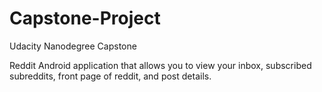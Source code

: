 # Capstone-Project
Udacity Nanodegree Capstone

Reddit Android application that allows you to view your inbox, subscribed subreddits, front page of reddit, and post details.

